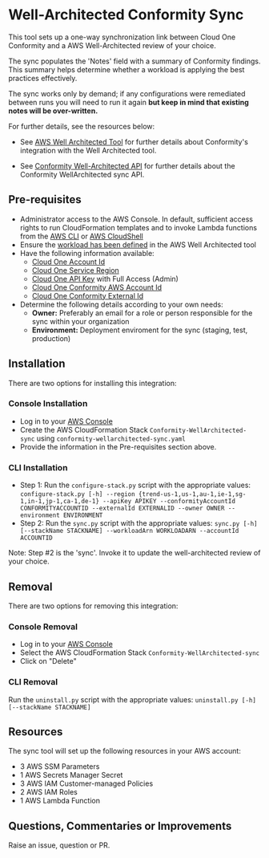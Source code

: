 # Well-Architected Conformity Sync

This tool sets up a one-way synchronization link between Cloud One Conformity and a AWS Well-Architected review of your choice.

The sync populates the 'Notes' field with a summary of Conformity findings. This summary helps determine whether a workload is applying the best practices effectively.

The sync works only by demand; if any configurations were remediated between runs you will need to run it again **but keep in mind that existing notes will be over-written.**

For further details, see the resources below:

- See [AWS Well Architected Tool](https://cloudone.trendmicro.com/docs/conformity/aws-integration/#aws-well-architected-tool) for further details about Conformity's integration with the Well Architected tool.

- See [Conformity Well-Architected API](https://cloudone.trendmicro.com/docs/conformity/api-reference/tag/Well-Architected-Tool) for further details about the Conformity WellArchitected sync API.

## Pre-requisites

- Administrator access to the AWS Console. In default, sufficient access rights to run CloudFormation templates and to invoke Lambda functions from the [AWS CLI](https://boto3.amazonaws.com/v1/documentation/api/latest/guide/credentials.html) or [AWS CloudShell](https://docs.aws.amazon.com/cloudshell/latest/userguide/welcome.html)
- Ensure the [workload has been defined](https://docs.aws.amazon.com/wellarchitected/latest/userguide/define-workload.html) in the AWS Well Architected tool
- Have the following information available:
  - [Cloud One Account Id](https://cloudone.trendmicro.com/docs/cloud-account-management/aws/#cloud-account-page)
  - [Cloud One Service Region](https://cloudone.trendmicro.com/docs/identity-and-account-management/c1-regions/)
  - [Cloud One API Key](https://cloudone.trendmicro.com/docs/identity-and-account-management/c1-api-key/) with Full Access (Admin)
  - [Cloud One Conformity AWS Account Id](https://cloudone.trendmicro.com/docs/cloud-account-management/aws/#cloud-account-page)
  - [Cloud One Conformity External Id](https://cloudone.trendmicro.com/docs/conformity/api-reference/tag/External-IDs)
- Determine the following details according to your own needs:
  - **Owner:** Preferably an email for a role or person responsible for the sync within your organization
  - **Environment:** Deployment enviroment for the sync (staging, test, production)

## Installation

There are two options for installing this integration:

### Console Installation

- Log in to your [AWS Console](https://console.aws.amazon.com/)
- Create the AWS CloudFormation Stack `Conformity-WellArchitected-sync` using `conformity-wellarchitected-sync.yaml`
- Provide the information in the Pre-requisites section above.

### CLI Installation

- Step 1: Run the `configure-stack.py` script with the appropriate values:
  `configure-stack.py [-h] --region {trend-us-1,us-1,au-1,ie-1,sg-1,in-1,jp-1,ca-1,de-1} --apiKey APIKEY --conformityAccountId CONFORMITYACCOUNTID --externalId EXTERNALID --owner OWNER --environment ENVIRONMENT`
- Step 2: Run the `sync.py` script with the appropriate values:
  `sync.py [-h] [--stackName STACKNAME] --workloadArn WORKLOADARN --accountId ACCOUNTID`

Note: Step #2 is the 'sync'. Invoke it to update the well-architected review of your choice.

## Removal

There are two options for removing this integration:

### Console Removal

- Log in to your [AWS Console](https://console.aws.amazon.com/)
- Select the AWS CloudFormation Stack `Conformity-WellArchitected-sync`
- Click on "Delete"

### CLI Removal

Run the `uninstall.py` script with the appropriate values:
`uninstall.py [-h] [--stackName STACKNAME]`

## Resources

The sync tool will set up the following resources in your AWS account:

- 3 AWS SSM Parameters
- 1 AWS Secrets Manager Secret
- 3 AWS IAM Customer-managed Policies
- 2 AWS IAM Roles
- 1 AWS Lambda Function

## Questions, Commentaries or Improvements

Raise an issue, question or PR.
